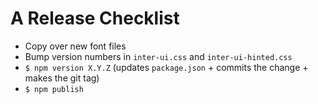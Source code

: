 # A Release Checklist

- Copy over new font files
- Bump version numbers in `inter-ui.css` and `inter-ui-hinted.css`
- `$ npm version X.Y.Z` (updates `package.json` + commits the change + makes the git tag)
- `$ npm publish`